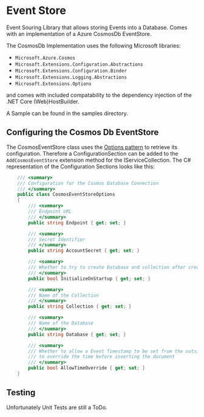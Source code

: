 # Event Store

Event Souring Library that allows storing Events into a Database.
Comes with an implementation of a Azure CosmosDb EventStore.

The CosmosDb Implementation uses the following Microsoft libraries:

- `Microsoft.Azure.Cosmos`
- `Microsoft.Extensions.Configuration.Abstractions`
- `Microsoft.Extensions.Configuration.Binder`
- `Microsoft.Extensions.Logging.Abstractions`
- `Microsoft.Extensions.Options`

and comes with included compatability to the dependency injection of the .NET Core (Web)HostBuilder.

A Sample can be found in the samples directory.

## Configuring the Cosmos Db EventStore

The CosmosEventStore class uses the [Options pattern](https://docs.microsoft.com/en-us/aspnet/core/fundamentals/configuration/options?view=aspnetcore-3.1) to retrieve its configuration.
Therefore a ConfigurationSection can be added to the `AddCosmosEventStore` extension method for the IServiceCollection.
The C# representation of the Configuration Sections looks like this:

```csharp
    /// <summary>
    /// Configuration for the Cosmos Database Connection
    /// </summary>
    public class CosmosEventStoreOptions
    {
        /// <summary>
        /// Endpoint URL
        /// </summary>
        public string Endpoint { get; set; }

        /// <summary>
        /// Secret Identifier
        /// </summary>
        public string AccountSecret { get; set; }

        /// <summary>
        /// Whether to try to create Database and collection after creation of the Client
        /// </summary>
        public bool InitializeOnStartup { get; set; }

        /// <summary>
        /// Name of the Collection
        /// </summary>
        public string Collection { get; set; }

        /// <summary>
        /// Name of the Database
        /// </summary>
        public string Database { get; set; }

        /// <summary>
        /// Whether to allow a Event Timestamp to be set from the outside or 
        /// to override the time before inserting the document
        /// </summary>
        public bool AllowTimeOverride { get; set; }
    }
```

## Testing

Unfortunately Unit Tests are still a ToDo.